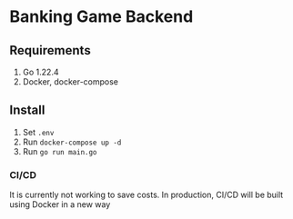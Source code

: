 # Banking Game Backend

## Requirements
1. Go 1.22.4
2. Docker, docker-compose

## Install
1. Set ```.env```
2. Run ```docker-compose up -d```
3. Run ```go run main.go```

### CI/CD
It is currently not working to save costs. In production, CI/CD will be built using Docker in a new way